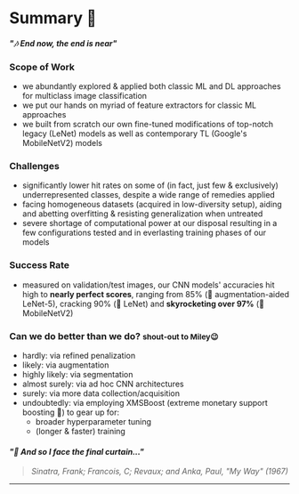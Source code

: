 # Summary 🍃
#### *"🎶 End now, the end is near"*

### Scope of Work
- we abundantly explored & applied both classic ML and DL approaches for multiclass image classification
- we put our hands on myriad of feature extractors for classic ML approaches
- we built from scratch our own fine-tuned modifications of top-notch legacy (LeNet) models as well as contemporary TL (Google's MobileNetV2) models

### Challenges
- significantly lower hit rates on some of (in fact, just few & exclusively) underrepresented classes, despite a wide range of remedies applied
- facing homogeneous datasets (acquired in low-diversity setup), aiding and abetting overfitting & resisting generalization when untreated
- severe shortage of computational power at our disposal resulting in a few configurations tested and in everlasting training phases of our models

### Success Rate
- measured on validation/test images, our CNN models' accuracies hit high to **nearly perfect scores**, ranging from 85% (🥉 augmentation-aided LeNet-5), cracking 90% (🥈 LeNet) and **skyrocketing over 97%** (🥇 MobileNetV2)

### Can we do better than we do? <small>shout-out to Miley😉</small>
- hardly: via refined penalization
- likely: via augmentation
- highly likely: via segmentation
- almost surely: via ad hoc CNN architectures
- surely: via more data collection/acquisition
- undoubtedly: via employing XMSBoost (extreme monetary support boosting 🤣) to gear up for: 
    * broader hyperparameter tuning
    * (longer & faster) training

#### *"🎵 And so I face the final curtain..."*
> *Sinatra, Frank; Francois, C; Revaux; and Anka, Paul, "My Way" (1967)*
***